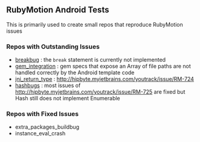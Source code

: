 ## RubyMotion Android Tests

This is primarily used to create small repos that reproduce RubyMotion issues

### Repos with Outstanding Issues

* [breakbug](https://github.com/darinwilson/rma-testing/tree/master/breakbug) : the `break` statement is currently not implemented
* [gem_integration](https://github.com/darinwilson/rma-testing/tree/master/gem_integration) : gem specs that expose an Array of file paths are not handled correctly by the Android template code
* [jni_return_type](https://github.com/darinwilson/rma-testing/tree/master/jni_return_type) : http://hipbyte.myjetbrains.com/youtrack/issue/RM-724 
* [hashbugs](https://github.com/darinwilson/rma-testing/tree/master/hashbugs) : most issues of http://hipbyte.myjetbrains.com/youtrack/issue/RM-725 are fixed but Hash still does not implement Enumerable

### Repos with Fixed Issues 

* extra_packages_buildbug
* instance_eval_crash
